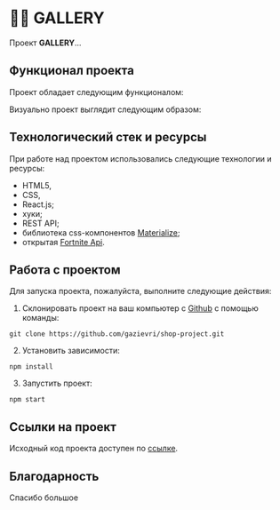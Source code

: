# 👨‍🎨 GALLERY

Проект **GALLERY**...

## Функционал проекта

Проект обладает следующим функционалом:


Визуально проект выглядит следующим образом:


## Технологический стек и ресурсы

При работе над проектом использовались следующие технологии и ресурсы:
- HTML5,
- CSS,
- React.js;
- хуки;
- REST API;
- библиотека css-компонентов [Materialize](https://materializecss.com/);
- открытая [Fortnite Api](https://fortniteapi.io/).

## Работа с проектом
Для запуска проекта, пожалуйста, выполните следующие действия:

1. Склонировать проект на ваш компьютер с [Github](https://github.com/gazievri/shop-project.git) с помощью команды:
```
git clone https://github.com/gazievri/shop-project.git
```
2. Установить зависимости:
```
npm install
```
3. Запустить проект:
```
npm start
```

## Ссылки на проект
Исходный код проекта доступен по [ссылке]().


## Благодарность
Спасибо большое 
